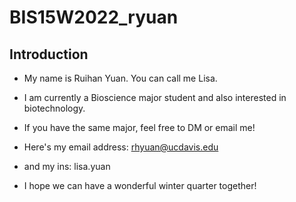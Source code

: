 # BIS15W2022_ryuan

## Introduction
+ My name is Ruihan Yuan. You can call me Lisa.
+ I am currently a Bioscience major student and also interested in biotechnology. 
+ If you have the same major, feel free to DM or email me!
+ Here's my email address: rhyuan@ucdavis.edu
+ and my ins: lisa.yuan

+ I hope we can have a wonderful winter quarter together!
